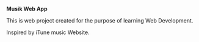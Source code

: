 <b>Musik Web App</b>

This is web project created for the purpose of learning Web Development.

Inspired by iTune music Website.
